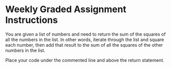 # Weekly Graded Assignment Instructions

You are given a list of numbers and need to return the sum of the squares of all the numbers in the list. In other words, iterate through the list and square each number, then add that result to the sum of all the squares of the other numbers in the list.

Place your code under the commented line and above the return statement.